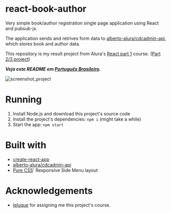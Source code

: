 # react-book-author
Very simple book/author registration single page application using React and pubsub-js.

The application sends and retrives form data to  [alberto-alura/cdcadmin-api](https://github.com/alberto-alura/cdcadmin-api), which stores book and author data.

This repository is my result project from Alura's [React part 1](https://cursos.alura.com.br/course/react) course. ([Part 2/3 project](https://github.com/g-otn/Instalura))

***Veja este README em [Português Brasileiro](https://github.com/g-otn/react-book-author/blob/master/README.pt-BR.md).***

![screenshot_project](https://user-images.githubusercontent.com/44736064/63740825-f25f5a00-c868-11e9-806f-0d5468b136e7.png)

# Running
1. Install Node.js and download this project's source code
2. Install the project's dependencies: `npm i` (might take a while)
3. Start the app: `npm start`


# Built with
- [create-react-app](https://github.com/facebook/create-react-app/)
- [alberto-alura/cdcadmin-api](https://github.com/alberto-alura/cdcadmin-api)
- [Pure CSS](https://purecss.io)' Responsive Side Menu layout

# Acknowledgements
- [leluque](https://github.com/leluque) for assigning me this project's course.
